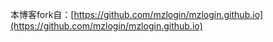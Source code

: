 本博客fork自：[https://github.com/mzlogin/mzlogin.github.io](https://github.com/mzlogin/mzlogin.github.io)  

